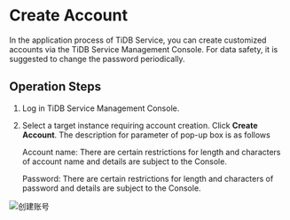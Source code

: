 # Create Account
In the application process of TiDB Service, you can create customized accounts via the TiDB Service Management Console.
For data safety, it is suggested to change the password periodically.

## Operation Steps
1. Log in TiDB Service Management Console. 

2. Select a target instance requiring account creation. Click **Create Account**. The description for parameter of pop-up box is as follows

    Account name: There are certain restrictions for length and characters of account name and details are subject to the Console.

    Password: There are certain restrictions for length and characters of password and details are subject to the Console.

![创建账号](../../../../../image/TiDB/Creat-Account-1.png)

